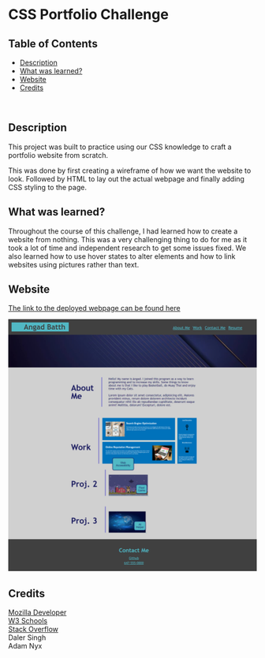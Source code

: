 # CSS Portfolio Challenge

## Table of Contents
- [Description](#description)
- [What was learned?](#what-was-learned)
- [Website](#website)
- [Credits](#credits)
<br />

## Description
This project was built to practice using our CSS knowledge to craft a portfolio website from scratch. 

This was done by first creating a wireframe of how we want the website to look. Followed by HTML to lay out the actual webpage and finally
adding CSS styling to the page.
<br />

## What was learned?
Throughout the course of this challenge, I had learned how to create a website from nothing. This was a very challenging thing to do for me as it took a lot of time and independent research to get some issues fixed. We also learned how to use hover states to alter elements and how to link websites using pictures rather than text.
<br />

## Website
[The link to the deployed webpage can be found here](https://angadbatth.github.io/css-portfolio-challenge/)

![Sample of Website](./Assets/images/demopage.png)
<br />

## Credits

[Mozilla Developer](https://developer.mozilla.org/en-US/) <br />
[W3 Schools](https://www.w3schools.com/) <br />
[Stack Overflow](https://stackoverflow.com/) <br />
Daler Singh <br />
Adam Nyx


